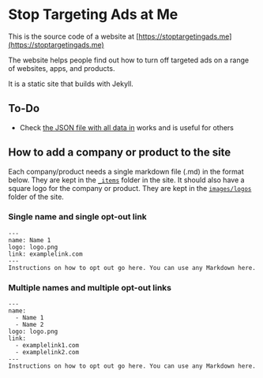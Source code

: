 # Stop Targeting Ads at Me

This is the source code of a website at [https://stoptargetingads.me](https://stoptargetingads.me)

The website helps people find out how to turn off targeted ads on a range of websites, apps, and products.

It is a static site that builds with Jekyll.

## To-Do

- Check [the JSON file with all data in](https://stoptargetingads.me/api/api.json) works and is useful for others

## How to add a company or product to the site

Each company/product needs a single markdown file (.md) in the format below. They are kept in the [`_items`](https://github.com/edjw/stop-tracking-me/tree/master/_items) folder in the site. It should also have a square logo for the company or product. They are kept in the [`images/logos`](https://github.com/edjw/stop-tracking-me/tree/master/images/logos) folder of the site.

### Single name and single opt-out link
```
---
name: Name 1
logo: logo.png
link: examplelink.com
---
Instructions on how to opt out go here. You can use any Markdown here.
```

### Multiple names and multiple opt-out links
```
---
name:
  - Name 1
  - Name 2
logo: logo.png
link:
  - examplelink1.com
  - examplelink2.com
---
Instructions on how to opt out go here. You can use any Markdown here.
```
